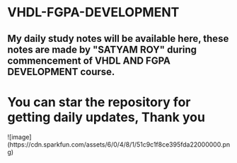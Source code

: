 # VHDL-FGPA-DEVELOPMENT
<h2>My daily study notes will be available here, these notes are made by "SATYAM ROY"  during commencement of VHDL AND FGPA DEVELOPMENT course. <h2>
<h1>You can star the repository for getting daily updates, Thank you </h1>
![image](https://cdn.sparkfun.com/assets/6/0/4/8/1/51c9c1f8ce395fda22000000.png)
